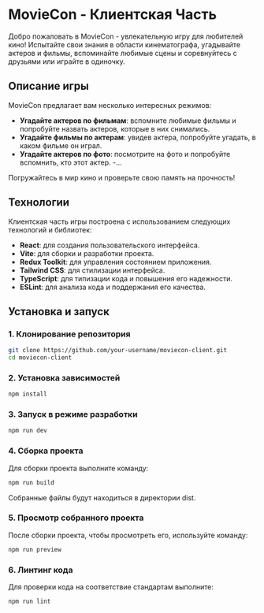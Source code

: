 # MovieCon - Клиентская Часть

Добро пожаловать в MovieCon - увлекательную игру для любителей кино! Испытайте свои знания в области кинематографа, угадывайте актеров и фильмы, вспоминайте любимые сцены и соревнуйтесь с друзьями или играйте в одиночку.

## Описание игры

MovieCon предлагает вам несколько интересных режимов:

- **Угадайте актеров по фильмам**: вспомните любимые фильмы и попробуйте назвать актеров, которые в них снимались.
- **Угадайте фильмы по актерам**: увидев актера, попробуйте угадать, в каком фильме он играл.
- **Угадайте актеров по фото**: посмотрите на фото и попробуйте вспомнить, кто этот актер.
  -...

Погружайтесь в мир кино и проверьте свою память на прочность!

## Технологии

Клиентская часть игры построена с использованием следующих технологий и библиотек:

- **React**: для создания пользовательского интерфейса.
- **Vite**: для сборки и разработки проекта.
- **Redux Toolkit**: для управления состоянием приложения.
- **Tailwind CSS**: для стилизации интерфейса.
- **TypeScript**: для типизации кода и повышения его надежности.
- **ESLint**: для анализа кода и поддержания его качества.

## Установка и запуск

### 1. Клонирование репозитория

```bash
git clone https://github.com/your-username/moviecon-client.git
cd moviecon-client
```

### 2. Установка зависимостей

```bash
npm install
```

### 3. Запуск в режиме разработки

```bash
npm run dev
```

### 4. Сборка проекта

Для сборки проекта выполните команду:

```bash
npm run build
```

Собранные файлы будут находиться в директории dist.

### 5. Просмотр собранного проекта

После сборки проекта, чтобы просмотреть его, используйте команду:

```bash
npm run preview
```

### 6. Линтинг кода

Для проверки кода на соответствие стандартам выполните:

```bash
npm run lint
```
